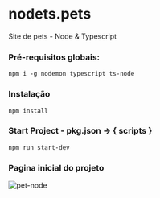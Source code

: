 # nodets.pets
Site de pets - Node & Typescript

### Pré-requisitos globais:
`npm i -g nodemon typescript ts-node`

### Instalação
`npm install`

### Start Project - pkg.json → { scripts }
`npm run start-dev`

### Pagina inicial do projeto

![pet-node](https://github.com/dmarcosweb/nodets.pets/assets/131329348/795c77f8-da7e-41ee-a9e2-ecac7eabddf2)
